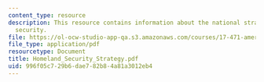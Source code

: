 ```yaml
---
content_type: resource
description: This resource contains information about the national strategy for homeland
  security.
file: https://ol-ocw-studio-app-qa.s3.amazonaws.com/courses/17-471-american-national-security-policy-fall-2002/996f05c729b6dae782b84a81a3012eb4_Homeland_Security_Strategy.pdf
file_type: application/pdf
resourcetype: Document
title: Homeland_Security_Strategy.pdf
uid: 996f05c7-29b6-dae7-82b8-4a81a3012eb4
---
```

